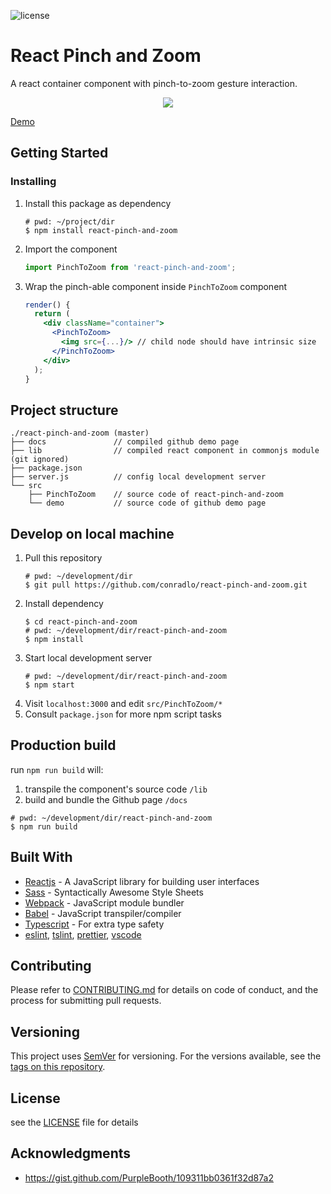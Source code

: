 
![license](https://img.shields.io/github/license/mashape/apistatus.svg?style=flat-square)

# React Pinch and Zoom
A react container component with pinch-to-zoom gesture interaction.
<!-- ![header img](/static/demo_header.gif) -->
<p align="center">
  <img src="/static/demo_header.gif">
</p>

<a href="https://codesandbox.io/s/holy-http-mg2u6?file=/src/App.js">Demo</a>


## Getting Started

<!-- TODO: -->
<!-- ### Prerequisites -->

### Installing

1. Install this package as dependency

    ```shell
    # pwd: ~/project/dir
    $ npm install react-pinch-and-zoom
    ```

2. Import the component

    ```jsx
    import PinchToZoom from 'react-pinch-and-zoom';
    ```
3. Wrap the pinch-able component inside `PinchToZoom` component

    ```jsx
    render() {
      return (
        <div className="container">
          <PinchToZoom>
            <img src={...}/> // child node should have intrinsic size
          </PinchToZoom>
        </div>
      );
    }
    ```

## Project structure

```shell
./react-pinch-and-zoom (master)
├── docs               // compiled github demo page
├── lib                // compiled react component in commonjs module (git ignored)
├── package.json
├── server.js          // config local development server
└── src
    ├── PinchToZoom    // source code of react-pinch-and-zoom
    └── demo           // source code of github demo page
```

## Develop on local machine

1. Pull this repository
    ```shell
    # pwd: ~/development/dir
    $ git pull https://github.com/conradlo/react-pinch-and-zoom.git
    ```
1. Install dependency
    ```shell
    $ cd react-pinch-and-zoom
    # pwd: ~/development/dir/react-pinch-and-zoom
    $ npm install
    ```
1. Start local development server
    ```shell
    # pwd: ~/development/dir/react-pinch-and-zoom
    $ npm start
    ```
2. Visit `localhost:3000` and edit `src/PinchToZoom/*`
3. Consult `package.json` for more npm script tasks

## Production build

run `npm run build` will:

1. transpile the component's source code `/lib`
2. build and bundle the Github page `/docs`

```shell
# pwd: ~/development/dir/react-pinch-and-zoom
$ npm run build
```

## Built With

* [Reactjs](https://reactjs.org/) - A JavaScript library for building user interfaces
* [Sass](https://sass-lang.com/) - Syntactically Awesome Style Sheets
* [Webpack](https://webpack.js.org/) - JavaScript module bundler
* [Babel](http://babeljs.io/) - JavaScript transpiler/compiler
* [Typescript](https://www.typescriptlang.org/) - For extra type safety
* [eslint](https://eslint.org/), [tslint](https://palantir.github.io/tslint/), [prettier](https://prettier.io/), [vscode](https://code.visualstudio.com/)

## Contributing

Please refer to [CONTRIBUTING.md](https://github.com/conradlo/react-pinch-and-zoom/blob/master/CONTRIBUTING.md) for details on code of conduct, and the process for submitting pull requests.

## Versioning

This project uses [SemVer](http://semver.org/) for versioning. For the versions available, see the [tags on this repository](https://github.com/conradlo/react-pinch-and-zoom/tags). 

## License

see the [LICENSE](https://github.com/conradlo/react-pinch-and-zoom/blob/master/LICENSE) file for details

## Acknowledgments

* https://gist.github.com/PurpleBooth/109311bb0361f32d87a2

